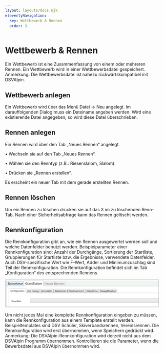 ```yaml
---
layout: layouts/docs.njk
eleventyNavigation:
  key: Wettbewerb & Rennen
  order: 3
---
```


# Wettbewerb & Rennen

Ein Wettbewerb ist eine Zusammenfassung von einem oder mehreren Rennen. Ein Wettbewerb wird in einer Wettbewerbsdatei gespeichert.
Anmerkung: Die Wettbewerbsdatei ist nahezu rückwärtskompatibel mit DSVAlpin.

## Wettbewerb anlegen

Ein Wettbewerb wird über das Menü Datei -> Neu angelegt. 
Im darauffolgenden Dialog muss ein Dateiname angeben werden. Wird eine existierende Datei angegeben, so wird diese Datei überschrieben.

## Rennen anlegen

Ein Rennen wird über den Tab „Neues Rennen“ angelegt.

•	Wechseln sie auf den Tab „Neues Rennen“.

•	Wählen sie den Renntyp (z.B.: Riesenslalom, Slalom).

•	Drücken sie „Rennen erstellen“.

Es erscheint ein neuer Tab mit dem gerade erstellten Rennen.

## Rennen löschen

Um ein Rennen zu löschen drücken sie auf das X im zu löschenden Renn-Tab. Nach einer Sicherheitsabfrage kann das Rennen gelöscht werden.

## Rennkonfiguration

Die Rennkonfiguration gibt an, wie ein Rennen ausgewertet werden soll und welche Datenfelder benutzt werden. Beispielparameter einer Rennkonfiguration sind: Anzahl der Durchgänge, Sortierung der Startliste, Gruppierungen für Startliste bzw. die Ergebnisse, verwendete Datenfelder. Auch DSV-spezifische Wert wie F-Wert, Adder und Minimumzuschlag sind Teil der Rennkonfiguration.
Die Rennkonfiguration befindet sich im Tab „Konfiguration“ des entsprechenden Rennens.
 
![Rennkonfiguration](../../assets/images/de/wettbewerb_rennen_bild1.png)

Um nicht jedes Mal eine komplette Rennkonfiguration eingeben zu müssen, kann die Rennkonfiguration aus einem Template erstellt werden. Beispieltemplates sind DSV Schüler, Skiverbandsrennen, Vereinsrennen.
Die Rennkonfiguration wird erst übernommen, wenn Speichern gedrückt wird.
Anmerkung: Die DSVAlpin-Rennkonfiguration wird derzeit nicht aus dem DSVAlpin Programm übernommen. Kontrollieren sie die Parameter, wenn die Bewerbsdatei aus DSVAlpin übernommen wird.

